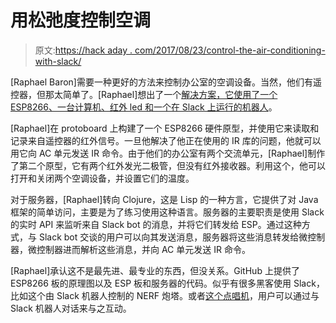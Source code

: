 # 用松弛度控制空调

> 原文:[https://hack aday . com/2017/08/23/control-the-air-conditioning-with-slack/](https://hackaday.com/2017/08/23/control-the-air-conditioning-with-slack/)

[Raphael Baron]需要一种更好的方法来控制办公室的空调设备。当然，他们有遥控器，但那太简单了。[Raphael]想出了一个[解决方案，它使用了一个 ESP8266、一台计算机、红外 led 和一个在 Slack 上运行的机器人](http://rbaron.net/blog/2017/08/05/A-Slack-bot-for-controlling-the-offices-ac.html)。

[Raphael]在 protoboard 上构建了一个 ESP8266 硬件原型，并使用它来读取和记录来自遥控器的红外信号。一旦他解决了他正在使用的 IR 库的问题，他就可以用它向 AC 单元发送 IR 命令。由于他们的办公室有两个交流单元，[Raphael]制作了第二个原型，它有两个红外发光二极管，但没有红外接收器。利用这个，他可以打开和关闭两个空调设备，并设置它们的温度。

对于服务器，[Raphael]转向 Clojure，这是 Lisp 的一种方言，它提供了对 Java 框架的简单访问，主要是为了练习使用这种语言。服务器的主要职责是使用 Slack 的实时 API 来监听来自 Slack bot 的消息，并将它们转发给 ESP。通过这种方式，与 Slack bot 交谈的用户可以向其发送消息，服务器将这些消息转发给微控制器，微控制器进而解析这些消息，并向 AC 单元发送 IR 命令。

[Raphael]承认这不是最先进、最专业的东西，但没关系。GitHub 上提供了 ESP8266 板的原理图以及 ESP 板和服务器的代码。似乎有很多黑客使用 Slack，比如这个由 Slack 机器人控制的 NERF 炮塔。或者[这个点唱机](https://hackaday.com/2017/06/02/hackerspace-jukebox/)，用户可以通过与 Slack 机器人对话来与之互动。